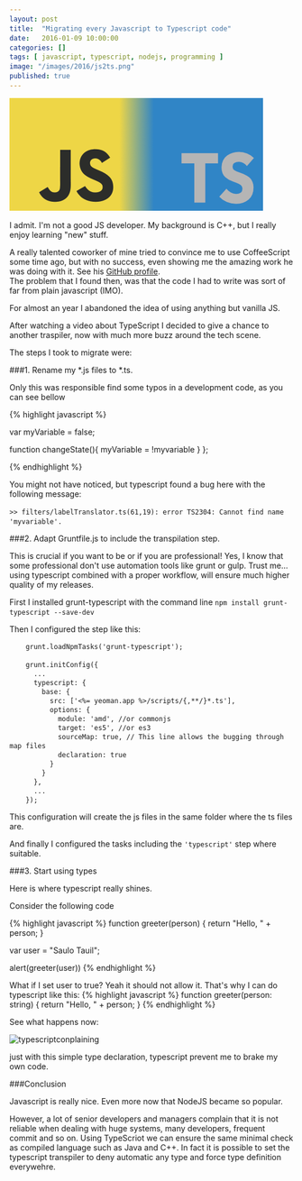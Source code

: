 ```yaml
---
layout: post
title:  "Migrating every Javascript to Typescript code"
date:   2016-01-09 10:00:00
categories: []
tags: [ javascript, typescript, nodejs, programming ]
image: "/images/2016/js2ts.png"
published: true
---
```


![js2ts](/images/2016/js2ts.png)

I admit. I'm not a good JS developer. My background is C++, but I really enjoy learning "new" stuff.

A really talented coworker of mine tried to convince me to use CoffeeScript some time ago, but with no success,
even showing me the amazing work he was doing with it. See his [GitHub profile](https://github.com/jaykon-w).  
The problem that I found then, was that the code I had to write was sort of far from plain javascript (IMO).

For almost an year I abandoned the idea of using anything but vanilla JS.  

After watching a video about TypeScript I decided to give a chance to another traspiler, now with much more buzz around the tech scene.

The steps I took to migrate were:

###1. Rename my *.js files to *.ts.

Only this was responsible find some typos in a development code, as you can see bellow

{% highlight javascript %}

var myVariable = false;
    
function changeState(){
    myVariable = !myvariable
}
};

{% endhighlight %}

You might not have noticed, but typescript found a bug here with the following message:


```>> filters/labelTranslator.ts(61,19): error TS2304: Cannot find name 'myvariable'.```


###2. Adapt Gruntfile.js to include the transpilation step.

This is crucial if you want to be or if you are professional!
Yes, I know that some professional don't use automation tools like grunt or gulp. Trust me... using typescript combined with a proper workflow, will ensure much higher quality of my releases.

First I installed grunt-typescript with the command line ```npm install grunt-typescript --save-dev```

Then I configured the step like this:

```
    grunt.loadNpmTasks('grunt-typescript');

    grunt.initConfig({
      ...
      typescript: {
        base: {
          src: ['<%= yeoman.app %>/scripts/{,**/}*.ts'],
          options: {
            module: 'amd', //or commonjs 
            target: 'es5', //or es3 
            sourceMap: true, // This line allows the bugging through map files
            declaration: true
          }
        }
      },
      ...
    });
```
This configuration will create the js files in the same folder where the ts files are.

And finally I configured the tasks including the ```'typescript'``` step where suitable.

###3. Start using types

Here is where typescript really shines.

Consider the following code

{% highlight javascript %}
function greeter(person) {
    return "Hello, " + person;
}

var user = "Saulo Tauil";

alert(greeter(user))
{% endhighlight %}

What if I set user to true? Yeah it should not allow it. That's why I can do typescript like this:
{% highlight javascript %}
function greeter(person: string) {
    return "Hello, " + person;
}
{% endhighlight %}

See what happens now:

![typescriptconplaining](/images/2016/typescript_complaininf_of_string.png)

just with this simple type declaration, typescript prevent me to brake my own code.

###Conclusion

Javascript is really nice. Even more now that NodeJS became so popular.

However, a lot of senior developers and managers complain that it is not reliable when dealing with huge systems, many developers, frequent commit and so on.
Using TypeScriot we can ensure the same minimal check as compiled language such as Java and C++. In fact it is possible to set the typescript transpiler to deny automatic any type and force type definition everywehre.

